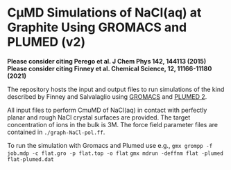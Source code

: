 # CμMD Simulations of NaCl(aq) at Graphite Using GROMACS and PLUMED (v2)

__Please consider citing Perego et al. J Chem Phys 142, 144113 (2015)__
__Please consider citing Finney et al. Chemical Science, 12, 11166-11180 (2021)__

The repository hosts the input and output files to run simulations of the kind described by Finney and Salvalaglio using [GROMACS](https://www.gromacs.org) and [PLUMED 2](https://www.plumed.org).

All input files to perform CmuMD of NaCl(aq) in contact with perfectly planar and rough NaCl crystal surfaces are provided. The target concentration of ions in the bulk is 3M. The force field parameter files are contained in `./graph-NaCl-pol.ff`.

To run the simulation with Gromacs and Plumed use e.g.,
`gmx grompp -f job.mdp -c flat.gro -p flat.top -o flat`
`gmx mdrun -deffnm flat -plumed flat-plumed.dat`
